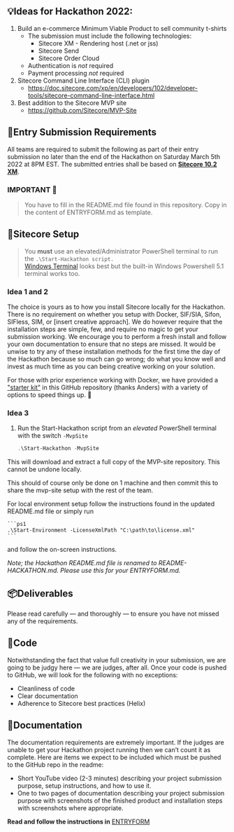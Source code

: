 ## 💡Ideas for Hackathon 2022:
1. Build an e-commerce Minimum Viable Product to sell community t-shirts  
   *  The submission must include the following technologies:
      *  Sitecore XM - Rendering host (.net or jss)
      *  Sitecore Send
      *  Sitecore Order Cloud
   *  Authentication is _not_ required
   *  Payment processing _not_ required
2. Sitecore Command Line Interface (CLI) plugin
   *  https://doc.sitecore.com/xp/en/developers/102/developer-tools/sitecore-command-line-interface.html
3. Best addition to the Sitecore MVP site
   *  https://github.com/Sitecore/MVP-Site

## 📜Entry Submission Requirements 
All teams are required to submit the following as part of their entry submission no later than the end of the Hackathon on Saturday March 5th 2022 at 8PM EST. The submitted entries shall be based on [**Sitecore 10.2 XM**](https://dev.sitecore.net/Downloads/Sitecore_Experience_Platform/102/Sitecore_Experience_Platform_102.aspx).

### IMPORTANT  👀
> You have to fill in the README.md file found in this repository. Copy in the content of 
> ENTRYFORM.md as template.

## 🔧Sitecore Setup

   > You **must** use an elevated/Administrator PowerShell terminal to run the `.\Start-Hackathon script.`  
   > [Windows Terminal](https://github.com/microsoft/terminal/releases) looks best but the built-in Windows Powershell 5.1 terminal works too.

### Idea 1 and 2
The choice is yours as to how you install Sitecore locally for the Hackathon. There is no requirement on whether you setup with Docker, SIF/SIA, Sifon, SIFless, SIM, or [insert creative approach]. We do however require that the installation steps are simple, few, and require no magic to get your submission working. We encourage you to perform a fresh install and follow your own documentation to ensure that no steps are missed. It would be unwise to try any of these installation methods for the first time the day of the Hackathon because so much can go wrong; do what you know well and invest as much time as you can being creative working on your solution.

For those with prior experience working with Docker, we have provided a ["starter kit"](STARTERKIT_INSTRUCTIONS.md) in this GitHub repository (thanks Anders) with a variety of options to speed things up. 🚀 

### Idea 3

1. Run the Start-Hackathon script from an _elevated_ PowerShell terminal with the switch `-MvpSite`

    ```ps1
    .\Start-Hackathon -MvpSite
    ```

This will download and extract a full copy of the MVP-site repository. This cannot be undone locally.

This should of course only be done on 1 machine and then commit this to share the mvp-site setup with the rest of the team.

For local environment setup follow the instructions found in the updated README.md file or simply run 

    ```ps1
    .\Start-Environment -LicenseXmlPath "C:\path\to\license.xml"
    ```

and follow the on-screen instructions.

_Note; the Hackathon README.md file is renamed to README-HACKATHON.md. Please use this for your ENTRYFORM.md._

## 📦Deliverables
Please read carefully — and thoroughly — to ensure you have not missed any of the requirements.

## 🍝Code
Notwithstanding the fact that value full creativity in your submission, we are going to be judgy here — we are judges, after all. Once your code is pushed to GitHub, we will look for the following with no exceptions:
- Cleanliness of code
- Clear documentation
- Adherence to Sitecore best practices (Helix)

## 📼Documentation
The documentation requirements are extremely important. If the judges are unable to get your Hackathon project running then we can’t count it as complete. Here are items we expect to be included which must be pushed to the GitHub repo in the readme:
- Short YouTube video (2-3 minutes) describing your project submission purpose, setup instructions, and how to use it.
- One to two pages of documentation describing your project submission purpose with screenshots of the finished product and installation steps with screenshots where appropriate.

__Read and follow the instructions in__ [ENTRYFORM](ENTRYFORM.md)